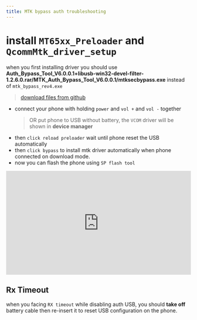```yaml
---
title: MTK bypass auth troubleshooting
---
```


# install `MT65xx_Preloader` and `QcommMtk_driver_setup`

when you first installing driver you should use **Auth_Bypass_Tool_V6.0.0.1+libusb-win32-devel-filter-1.2.6.0.rar/MTK_Auth_Bypass_Tool_V6.0.0.1/mtksecbypass.exe** instead of `mtk_bypass_rev4.exe`

> [download files from github](https://github.com/dimaslanjaka/android-engineer/tree/master)

- connect your phone with holding `power` and `vol +` and `vol -` together
  > OR put phone to USB without battery, the `VCOM` driver will be shown in **device manager**
- then `click reload preloader` wait until phone reset the USB automatically
- then `click bypass` to install mtk driver automatically when phone connected on download mode.
- now you can flash the phone using `SP flash tool`

<!-- [video tutorial](https://www.youtube.com/watch?v=qRue5C1Drmw) -->

<style>.embed-container { position: relative; padding-bottom: 56.25%; height: 0; overflow: hidden; max-width: 100%; } .embed-container iframe, .embed-container object, .embed-container embed { position: absolute; top: 0; left: 0; width: 100%; height: 100%; }</style><div class='embed-container'><iframe src='https://www.youtube.com/embed/qRue5C1Drmw' frameborder='0' allowfullscreen></iframe></div>

## Rx Timeout

when you facing `RX timeout` while disabling auth USB, you should **take off** battery cable then re-insert it to reset USB configuration on the phone.